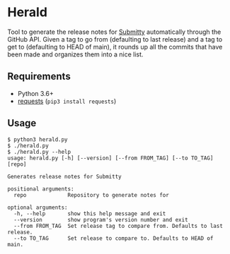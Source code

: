 Herald
======

Tool to generate the release notes for [Submitty](https://github.com/Submitty/Submitty)
automatically through the GitHub API. Given a tag to go from (defaulting to last release)
and a tag to get to (defaulting to HEAD of main), it rounds up all the commits that have
been made and organizes them into a nice list.

Requirements
------------
* Python 3.6+
* [requests](https://pypi.org/project/requests/) (`pip3 install requests`)

Usage
-----
```
$ python3 herald.py
$ ./herald.py
$ ./herald.py --help
usage: herald.py [-h] [--version] [--from FROM_TAG] [--to TO_TAG] [repo]

Generates release notes for Submitty

positional arguments:
  repo             Repository to generate notes for

optional arguments:
  -h, --help       show this help message and exit
  --version        show program's version number and exit
  --from FROM_TAG  Set release tag to compare from. Defaults to last release.
  --to TO_TAG      Set release to compare to. Defaults to HEAD of main.
```
